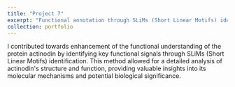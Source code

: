 ```yaml
---
title: "Project 7"
excerpt: "Functional annotation through SLiMs (Short Linear Motifs) identification <br/><img src='/images/500x300.png'>"
collection: portfolio
---
```


I contributed towards enhancement of the functional understanding of the protein actinodin by identifying key functional signals through SLiMs (Short Linear Motifs) identification. This method allowed for a detailed analysis of actinodin's structure and function, providing valuable insights into its molecular mechanisms and potential biological significance.
